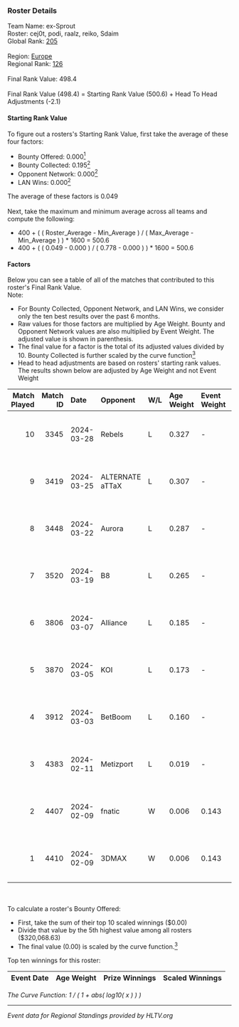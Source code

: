 ### Roster Details<br />
Team Name: ex-Sprout<br />
Roster: cej0t, podi, raalz, reiko, Sdaim<br />
Global Rank: [205](../standings_global.md)<br />
<br />
Region: [Europe]( ../standings_europe.md)<br />
Regional Rank: [126]( ../standings_europe.md)<br />
<br />
Final Rank Value:  498.4<br />
<br />
Final Rank Value (498.4) = Starting Rank Value (500.6) + Head To Head Adjustments (-2.1)<br />

#### Starting Rank Value<br />
To figure out a rosters's Starting Rank Value, first take the average of these four factors:<br />
- Bounty Offered: 0.000[<sup>1</sup>](#table2)
- Bounty Collected: 0.195[<sup>2</sup>](#table1)
- Opponent Network: 0.000[<sup>2</sup>](#table1)
- LAN Wins: 0.000[<sup>2</sup>](#table1)

The average of these factors is 0.049<br />
<br />
Next, take the maximum and minimum average across all teams and compute the following:<br />
- 400 + ( ( Roster_Average - Min_Average ) / ( Max_Average - Min_Average ) ) * 1600 = 500.6
- 400 + ( ( 0.049 - 0.000 ) / ( 0.778 - 0.000 ) ) * 1600 = 500.6


#### Factors<br />
Below you can see a table of all of the matches that contributed to this roster's Final Rank Value.<br />
Note:<br />

- For Bounty Collected, Opponent Network, and LAN Wins, we consider only the ten best results over the past 6 months.
- Raw values for those factors are multiplied by Age Weight. Bounty and Opponent Network values are also multiplied by Event Weight. The adjusted value is shown in parenthesis.
- The final value for a factor is the total of its adjusted values divided by 10. Bounty Collected is further scaled by the curve function[<sup>3</sup>](#curveFunction)
- Head to head adjustments are based on rosters' starting rank values. The results shown below are adjusted by Age Weight and not Event Weight
<span id="table1"></span><br />


| Match Played | Match ID | Date       | Opponent        | W/L | Age Weight | Event Weight | Bounty Collected | Opponent Network | LAN Wins  | H2H Adj. | Roster                               |
| -: | -: | :- | :- | :- | :- | :- | :- | :- | :- | -: | :- |
|           10 |     3345 | 2024-03-28 | Rebels          | L   | 0.327      | -            | -                | -                | -         |    -0.61 | cej0t, podi, raalz, reiko, Sdaim     |
|            9 |     3419 | 2024-03-25 | ALTERNATE aTTaX | L   | 0.307      | -            | -                | -                | -         |    -0.61 | cej0t, podi, raalz, reiko, Sdaim     |
|            8 |     3448 | 2024-03-22 | Aurora          | L   | 0.287      | -            | -                | -                | -         |    -0.01 | cej0t, podi, raalz, reiko, Sdaim     |
|            7 |     3520 | 2024-03-19 | B8              | L   | 0.265      | -            | -                | -                | -         |    -0.29 | cej0t, podi, raalz, reiko, Sdaim     |
|            6 |     3806 | 2024-03-07 | Alliance        | L   | 0.185      | -            | -                | -                | -         |    -0.71 | cej0t, raalz, reiko, Sdaim, sL1m3    |
|            5 |     3870 | 2024-03-05 | KOI             | L   | 0.173      | -            | -                | -                | -         |    -0.21 | cej0t, raalz, reiko, Sdaim, sL1m3    |
|            4 |     3912 | 2024-03-03 | BetBoom         | L   | 0.160      | -            | -                | -                | -         |    -0.03 | Buzz, cej0t, raalz, reiko, sL1m3     |
|            3 |     4383 | 2024-02-11 | Metizport       | L   | 0.019      | -            | -                | -                | -         |    -0.06 | Anlelele, cej0t, raalz, Sdaim, sL1m3 |
|            2 |     4407 | 2024-02-09 | fnatic          | W   | 0.006      | 0.143        | 0.371 (0.000)    | 0.680 (0.001)    | 0 (0.000) |     0.20 | Anlelele, cej0t, raalz, Sdaim, sL1m3 |
|            1 |     4410 | 2024-02-09 | 3DMAX           | W   | 0.006      | 0.143        | 0.510 (0.000)    | 1.000 (0.001)    | 0 (0.000) |     0.19 | Anlelele, cej0t, raalz, Sdaim, sL1m3 |

<br />
<span id="table2"></span><br />
To calculate a roster's Bounty Offered:<br />

- First, take the sum of their top 10 scaled winnings ($0.00)
- Divide that value by the 5th highest value among all rosters ($320,068.63)
- The final value (0.00) is scaled by the curve function.[<sup>3</sup>](#curveFunction)

Top ten winnings for this roster:<br />

| Event Date | Age Weight | Prize Winnings | Scaled Winnings |
| :- | -: | :- | :- |


<span id="curveFunction"></span>_The Curve Function: 1 / ( 1 + abs( log10( x ) ) )_<br />

---
_Event data for Regional Standings provided by HLTV.org_<br />
